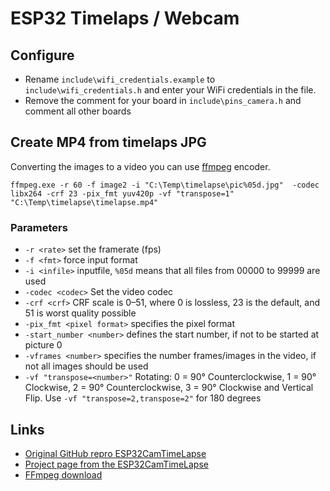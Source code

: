 # ESP32 Timelaps / Webcam

## Configure

* Rename `include\wifi_credentials.example` to `include\wifi_credentials.h` and enter your WiFi credentials in the file.
* Remove the comment for your board in `include\pins_camera.h` and comment all other boards

## Create MP4 from timelaps JPG

Converting the images to a video you can use [ffmpeg](https://www.ffmpeg.org/download.html) encoder.
```
ffmpeg.exe -r 60 -f image2 -i "C:\Temp\timelapse\pic%05d.jpg"  -codec libx264 -crf 23 -pix_fmt yuv420p -vf "transpose=1" "C:\Temp\timelapse\timelapse.mp4"
```

### Parameters 
* `-r <rate>` set the framerate (fps)
* `-f <fmt>` force input format
* `-i <infile>` inputfile, `%05d` means that all files from 00000 to 99999 are used
* `-codec <codec>` Set the video codec
* `-crf <crf>` CRF scale is 0–51, where 0 is lossless, 23 is the default, and 51 is worst quality possible
* `-pix_fmt <pixel format>` specifies the pixel format
* `-start_number <number>` defines the start number, if not to be started at picture 0
* `-vframes <number>` specifies the number frames/images in the video, if not all images should be used
* `-vf "transpose=<number>"` Rotating: 0 = 90° Counterclockwise, 1 = 90° Clockwise, 2 = 90° Counterclockwise, 3 = 90° Clockwise and Vertical Flip. Use `-vf "transpose=2,transpose=2"` for 180 degrees

## Links
* [Original GitHub repro ESP32CamTimeLapse](https://github.com/bitluni/ESP32CamTimeLapse)
* [Project page from the ESP32CamTimeLapse](https://bitluni.net/esp32camtimelapse)
* [FFmpeg download](https://www.ffmpeg.org/download.html)